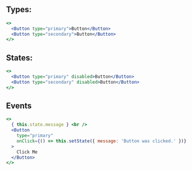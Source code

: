## Types:

```jsx render editor
<>
  <Button type="primary">Button</Button>
  <Button type="secondary">Button</Button>
</>
```

## States:

```jsx render editor
<>
  <Button type="primary" disabled>Button</Button>
  <Button type="secondary" disabled>Button</Button>
</>
```

## Events

```jsx render editor
<>
  { this.state.message } <br />
  <Button
    type="primary"
    onClick={() => this.setState({ message: 'Button was clicked.' })}
  >
    Click Me
  </Button>
</>
```
